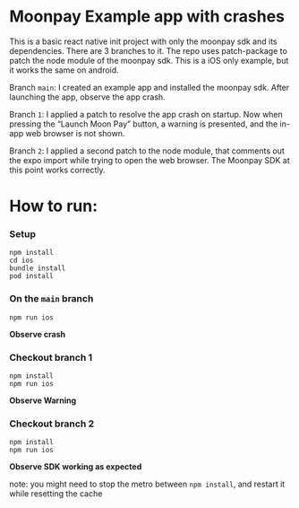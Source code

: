 # Moonpay Example app with crashes
This is a basic react native init project with only the moonpay sdk and its dependencies. There are 3 branches to it. The repo uses patch-package to patch the node module of the moonpay sdk. This is a iOS only example, but it works the same on android.

  

Branch `main`: I created an example app and installed the moonpay sdk. After launching the app, observe the app crash.

Branch `1`: I applied a patch to resolve the app crash on startup. Now when pressing the “Launch Moon Pay” button, a warning is presented, and the in-app web browser is not shown.

Branch `2`: I applied a second patch to the node module, that comments out the expo import while trying to open the web browser. The Moonpay SDK at this point works correctly.

  
# How to run:

### Setup
```
npm install
cd ios
bundle install
pod install
```

### On  the  `main`  branch

```
npm run ios
```
__Observe crash__

  

### Checkout  branch  1
```
npm install
npm run ios
```
__Observe Warning__

  
### Checkout  branch  2
```
npm install
npm run ios
```
__Observe SDK working as expected__

note: you might need to stop the metro between `npm install`, and restart it while resetting the cache